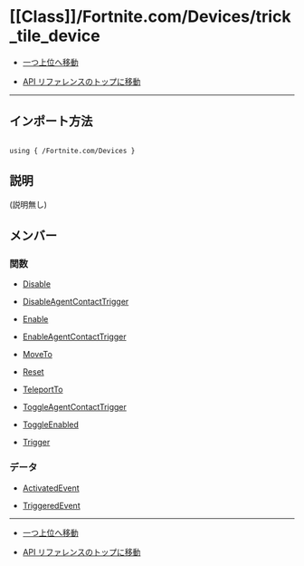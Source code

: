 # [[Class]]/Fortnite.com/Devices/trick_tile_device

- [一つ上位へ移動](../main.md)

- [API リファレンスのトップに移動](/main.md)

---

## インポート方法

```verse

using { /Fortnite.com/Devices }

```

## 説明

(説明無し)

## メンバー

### 関数

- [Disable](./F_Disable/main.md)

- [DisableAgentContactTrigger](./F_DisableAgentContactTrigger/main.md)

- [Enable](./F_Enable/main.md)

- [EnableAgentContactTrigger](./F_EnableAgentContactTrigger/main.md)

- [MoveTo](./F_MoveTo/main.md)

- [Reset](./F_Reset/main.md)

- [TeleportTo](./F_TeleportTo/main.md)

- [ToggleAgentContactTrigger](./F_ToggleAgentContactTrigger/main.md)

- [ToggleEnabled](./F_ToggleEnabled/main.md)

- [Trigger](./F_Trigger/main.md)

### データ

- [ActivatedEvent](./D_ActivatedEvent/main.md)

- [TriggeredEvent](./D_TriggeredEvent/main.md)

---

- [一つ上位へ移動](../main.md)

- [API リファレンスのトップに移動](/main.md)
